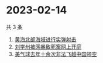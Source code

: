 # 2023-02-14

共 3 条

<!-- BEGIN ZHIHUSEARCH -->
<!-- 最后更新时间 Tue Feb 14 2023 10:19:30 GMT+0800 (China Standard Time) -->
1. [黄海北部海域进行实弹射击](https://www.zhihu.com/search?q=黄海北部海域进行实弹射击)
1. [刘学州被网暴致死案网上开庭](https://www.zhihu.com/search?q=刘学州被网暴致死案网上开庭)
1. [美气球去年十余次非法飞越中国领空](https://www.zhihu.com/search?q=美气球去年十余次非法飞越中国领空)
<!-- END ZHIHUSEARCH -->
